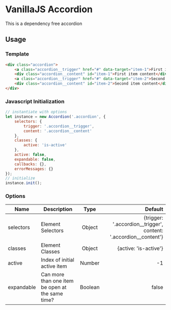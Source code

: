# VanillaJS Accordion

This is a dependency free accordion

## Usage

### Template

```html
<div class="accordion">
    <a class="accordion__trigger" href="#" data-target="item-1">First item</a>
    <div class="accordion__content" id="item-1">First item content</div>
    <a class="accordion__trigger" href="#" data-target="item-2">Second item</a>
    <div class="accordion__content" id="item-2">Second item content</div>
</div>
```

### Javascript Initialization

```javascript
// instantiate with options
let instance = new Accordion('.accordion', {
    selectors: {
        trigger: '.accordion__trigger',
        content: '.accordion__content'
    },
    classes: {
        active: 'is-active'
    },
    active: false,
    expandable: false,
    callbacks: {},
    errorMessages: {}
});
// initialize
instance.init();
```


### Options

| Name       | Description                                      |  Type   |                                                          Default |
| ---------- | ------------------------------------------------ | :-----: | ---------------------------------------------------------------: |
| selectors  | Element Selectors                                | Object  | {trigger: '.accordion__trigger', content: '.accordion__content'} |
| classes    | Element Classes                                  | Object  |                                            {active: 'is-active'} |
| active     | Index of initial active item                     | Number  |                                                               -1 |
| expandable | Can more than one item be open at the same time? | Boolean |                                                            false |